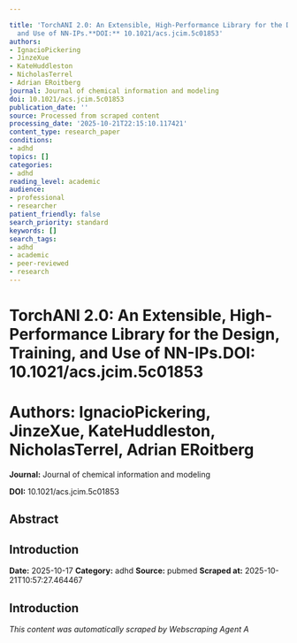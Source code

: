 ```yaml
---

title: 'TorchANI 2.0: An Extensible, High-Performance Library for the Design, Training,
  and Use of NN-IPs.**DOI:** 10.1021/acs.jcim.5c01853'
authors:
- IgnacioPickering
- JinzeXue
- KateHuddleston
- NicholasTerrel
- Adrian ERoitberg
journal: Journal of chemical information and modeling
doi: 10.1021/acs.jcim.5c01853
publication_date: ''
source: Processed from scraped content
processing_date: '2025-10-21T22:15:10.117421'
content_type: research_paper
conditions:
- adhd
topics: []
categories:
- adhd
reading_level: academic
audience:
- professional
- researcher
patient_friendly: false
search_priority: standard
keywords: []
search_tags:
- adhd
- academic
- peer-reviewed
- research
---
```




# TorchANI 2.0: An Extensible, High-Performance Library for the Design, Training, and Use of NN-IPs.**DOI:** 10.1021/acs.jcim.5c01853

# **Authors:** IgnacioPickering, JinzeXue, KateHuddleston, NicholasTerrel, Adrian ERoitberg

**Journal:** Journal of chemical information and modeling

**DOI:** 10.1021/acs.jcim.5c01853

## Abstract

## Introduction

**Date:** 2025-10-17
**Category:** adhd
**Source:** pubmed
**Scraped at:** 2025-10-21T10:57:27.464467
## Introduction
*This content was automatically scraped by Webscraping Agent A*